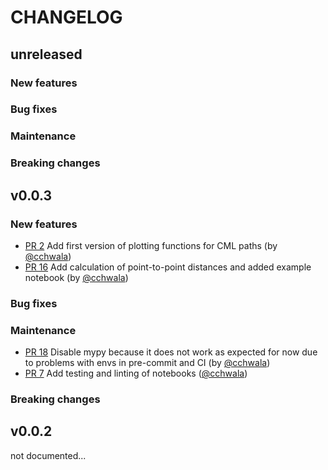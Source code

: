 # CHANGELOG

## unreleased

### New features

### Bug fixes

### Maintenance

### Breaking changes

## v0.0.3

### New features

- [PR 2](https://github.com/OpenSenseAction/poligrain/pull/2) Add first version
  of plotting functions for CML paths (by
  [@cchwala](https://github.com/cchwala))
- [PR 16](https://github.com/OpenSenseAction/poligrain/pull/16) Add calculation
  of point-to-point distances and added example notebook (by
  [@cchwala](https://github.com/cchwala))

### Bug fixes

### Maintenance

- [PR 18](https://github.com/OpenSenseAction/poligrain/pull/18) Disable mypy
  because it does not work as expected for now due to problems with envs in
  pre-commit and CI (by [@cchwala](https://github.com/cchwala))
- [PR 7](https://github.com/OpenSenseAction/poligrain/pull/7) Add testing and
  linting of notebooks ([@cchwala](https://github.com/cchwala))

### Breaking changes

## v0.0.2

not documented...
